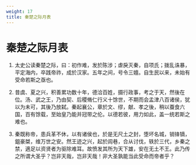```yaml
---
weight: 17
title: 秦楚之际月表
---
```


# 秦楚之际月表

1. <span id="秦楚之际月表-1"></span>
太史公读秦楚之际，曰：初作难，发於陈涉；虐戾灭秦，自项氏；拨乱诛暴，平定海内，卒践帝祚，成於汉家。五年之间，号令三嬗。自生民以来，未始有受命若斯之亟也。

2. <span id="秦楚之际月表-2"></span>
昔虞、夏之兴，积善累功数十年，德洽百姓，摄行政事，考之于天，然後在位。汤、武之王，乃由契、后稷脩仁行义十馀世，不期而会孟津八百诸侯，犹以为未可，其後乃放弑。秦起襄公，章於文、缪，献、孝之後，稍以蚕食六国，百有馀载，至始皇乃能并冠带之伦。以德若彼，用力如此，盖一统若斯之难也。

3. <span id="秦楚之际月表-3"></span>
秦既称帝，患兵革不休，以有诸侯也，於是无尺土之封，堕坏名城，销锋镝，鉏豪桀，维万世之安。然王迹之兴，起於闾巷，合从讨伐，轶於三代，乡秦之禁，適足以资贤者为驱除难耳。故愤发其所为天下雄，安在无土不王。此乃传之所谓大圣乎？岂非天哉，岂非天哉！非大圣孰能当此受命而帝者乎？
